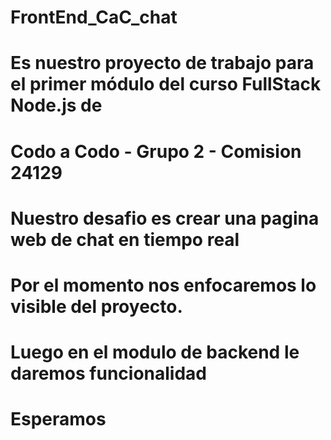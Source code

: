 # FrontEnd_CaC_chat

# Es nuestro proyecto de trabajo para el primer módulo del curso FullStack Node.js de

# Codo a Codo - Grupo 2 - Comision 24129

# Nuestro desafio es crear una pagina web de chat en tiempo real

# Por el momento nos enfocaremos lo visible del proyecto.

# Luego en el modulo de backend le daremos funcionalidad

# Esperamos
